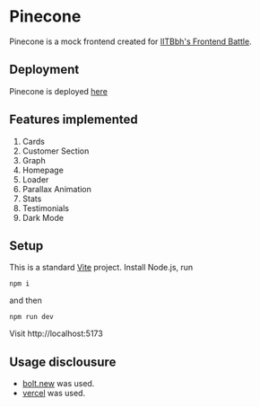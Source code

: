 # Pinecone

Pinecone is a mock frontend created for [IITBbh's Frontend Battle](https://unstop.com/hackathons/frontend-battle-vibe-coding-competition-indian-institute-of-technology-bhubaneswar-1500317).

## Deployment

Pinecone is deployed [here](https://pinecone.khushrajrathod.com)

## Features implemented

1. Cards
2. Customer Section
3. Graph
4. Homepage
5. Loader
6. Parallax Animation
7. Stats
8. Testimonials
9. Dark Mode

## Setup

This is a standard [Vite](https://vite.dev/) project.
Install Node.js, run

```
npm i
```

and then

```
npm run dev
```

Visit http://localhost:5173

## Usage disclousure
- [bolt.new](https://bolt.new) was used.
- [vercel](https://vercel.com) was used.
